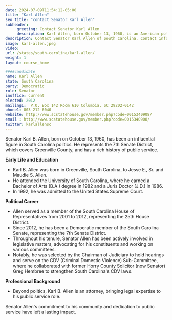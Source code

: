 ```yaml
---
date: 2024-07-09T11:54:12-05:00
title: "Karl Allen"
seo_title: "contact Senator Karl Allen"
subheader:
     greeting: Contact Senator Karl Allen
     description: Karl Allen, born October 13, 1960, is an American politician affiliated with the Democratic Party. He is a member of the South Carolina State Senate, representing District 7. He assumed office in 2
description: Contact Senator Karl Allen of South Carolina. Contact information for Karl Allen includes email address, phone number, and mailing address.
image: karl-allen.jpeg
video:
url: /states/south-carolina/karl-allen/
weight: 1
layout: course_home

####candidate
name: Karl Allen
state: South Carolina
party: Democratic
role: Senator
inoffice: current
elected: 2012
mailing1:  P.O. Box 142 Room 610 Columbia, SC 29202-0142
phone1: 803-212-6040
website: http://www.scstatehouse.gov/member.php?code=0015340908/
email : http://www.scstatehouse.gov/member.php?code=0015340908/
twitter: karlallensc
---
```

Senator Karl B. Allen, born on October 13, 1960, has been an influential figure in South Carolina politics. He represents the 7th Senate District, which covers Greenville County, and has a rich history of public service.

**Early Life and Education**
- Karl B. Allen was born in Greenville, South Carolina, to Jesse E., Sr. and Maudie S. Allen.
- He attended the University of South Carolina, where he earned a Bachelor of Arts (B.A.) degree in 1982 and a Juris Doctor (J.D.) in 1986.
- In 1992, he was admitted to the United States Supreme Court.

**Political Career**
- Allen served as a member of the South Carolina House of Representatives from 2001 to 2012, representing the 25th House District.
- Since 2012, he has been a Democratic member of the South Carolina Senate, representing the 7th Senate District.
- Throughout his tenure, Senator Allen has been actively involved in legislative matters, advocating for his constituents and working on various committees.
- Notably, he was selected by the Chairman of Judiciary to hold hearings and serve on the CDV (Criminal Domestic Violence) Sub-Committee, where he collaborated with former Horry County Solicitor (now Senator) Greg Hembree to strengthen South Carolina's CDV laws.

**Professional Background**
- Beyond politics, Karl B. Allen is an attorney, bringing legal expertise to his public service role.

Senator Allen's commitment to his community and dedication to public service have left a lasting impact.
